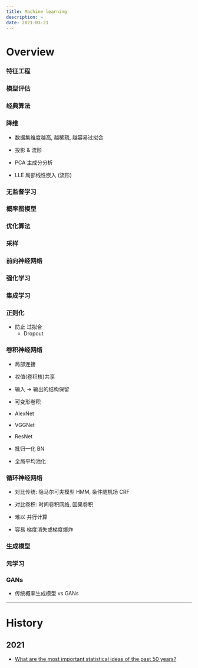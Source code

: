 ```yaml
---
title: Machine learning
description: ~
date: 2021-03-21
---
```


# Overview

### 特征工程

### 模型评估

### 经典算法

### 降维

* 数据集维度越高, 越稀疏, 越容易过拟合
* 投影 & 流形

* PCA 主成分分析
* LLE 局部线性嵌入 (流形)

### 无监督学习

### 概率图模型

### 优化算法

### 采样

### 前向神经网络

### 强化学习

### 集成学习

### 正则化

* 防止 过拟合
  - Dropout

### 卷积神经网络

* 局部连接
* 权值(卷积核)共享
* 输入 -> 输出的结构保留

* 可变形卷积

* AlexNet
* VGGNet
* ResNet

* 批归一化 BN
* 全局平均池化

### 循环神经网络

* 对比传统: 隐马尔可夫模型 HMM, 条件随机场 CRF
* 对比卷积: 时间卷积网络, 因果卷积

* 难以 并行计算
* 容易 梯度消失或梯度爆炸

### 生成模型

### 元学习

### GANs

* 传统概率生成模型 vs GANs

------------------

# History

## 2021

* [What are the most important statistical ideas of the past 50 years?](https://arxiv.org/pdf/2012.00174.pdf)
